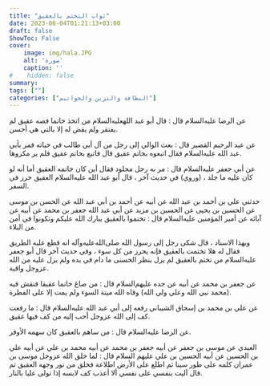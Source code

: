 ```yaml
---
title: "ثواب التختم بالعقيق"
date: 2023-06-04T01:21:13+03:00
draft: false
ShowToc: False
cover:
    image: img/hala.JPG
    alt: 'صورة'
    caption: ''
#    hidden: false
summary: 
tags: [""]
categories: ["النظافة والتزين والخواتيم"]
---
```

عن الرضا عليه‌السلام قال : قال أبو عبد اللهعليه‌السلام من اتخذ خاتما فصه عقيق لم يفتقر ولم يقض له إلا بالتي هي أحسن.

عن عبد الرحيم القصير
قال : بعث الوالي إلى رجل من آل أبي طالب في حياته فمر بأبي عبد الله
عليه‌السلام فقال اتبعوه بخاتم عقيق قال فاتبع بخاتم عقيق فلم ير
مكروها.

عن أبي
جعفر عليه‌السلام قال : مر به رجل مجلود فقال أين كان خاتمه العقيق أما
أنه لو كان عليه ما جلد ، (وروي) في حديث آخر ، قال أبو عبد الله عليه‌السلام
العقيق حرز في السفر.

حدثني علي بن أحمد بن عبد الله عن أبيه عن أحمد بن أبي عبد الله
عن الحسن بن موسى عن الحسين بن يحيى عن الحسين بن مزيد عن أبي
عبد الله جعفر بن محمد عن أبيه عن آبائه عن أمير المؤمنين عليه‌السلام
قال : تختموا بالعقيق يبارك الله عليكم وتكونوا في أمن من البلاء.

وبهذا الاسناد ، قال شكى رجل إلى رسول الله صلى‌الله‌عليه‌وآله انه قطع عليه
الطريق فقال له هلا تختمت بالعقيق فإنه يحرز من كل سوء ، وفي حديث
آخر قال أبو جعفر عليه‌السلام من تختم بالعقيق لم يزل ينظر الحسنى ما دام في
يده ولم يزل عليه من الله عزوجل واقية.

عن جعفر بن محمد عن أبيه عن
جده عليهم‌السلام قال : من صاغ خاتما عقيقا فنقش فيه (محمد نبي الله
وعلي ولي الله) وقاه الله ميتة السوء ولم يمت إلا على الفطرة.

عن علي بن محمد بن إسحاق
الشيباني رفعه إلى أبي عبد الله عليه‌السلام قال : ما رفعت كف إلى الله عزوجل 
أحب إليه من كف فيها عقيق.

عن الرضا عليه‌السلام قال :
من ساهم بالعقيق كان سهمه الأوفر.

العبدي عن موسى بن جعفر عن أبيه جعفر بن محمد عن
أبيه محمد بن علي عن أبيه علي بن الحسين عن أبيه الحسين بن علي عليهم
السلام قال : لما خلق الله عزوجل موسى بن عمران كلمه على طور سينا
ثم اطلع على الأرض اطلاعة فخلق من نور وجهه العقيق ثم قال آليت
بنفسي على نفسي ألا أعذب كف لابسه إذا تولى عليا بالنار.


